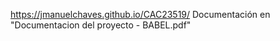 https://jmanuelchaves.github.io/CAC23519/
Documentación en "Documentacion del proyecto - BABEL.pdf"
